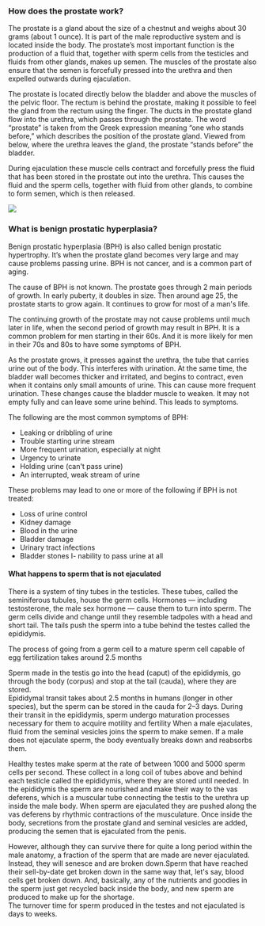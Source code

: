 
### How does the prostate work?
The prostate is a gland about the size of a chestnut and weighs about 30 grams (about 1 ounce). It is part of the male reproductive system and is located inside the body. The prostate’s most important function is the production of a fluid that, together with sperm cells from the testicles and fluids from other glands, makes up semen. The muscles of the prostate also ensure that the semen is forcefully pressed into the urethra and then expelled outwards during ejaculation.

The prostate is located directly below the bladder and above the muscles of the pelvic floor. The rectum is behind the prostate, making it possible to feel the gland from the rectum using the finger. The ducts in the prostate gland flow into the urethra, which passes through the prostate. The word “prostate” is taken from the Greek expression meaning “one who stands before,” which describes the position of the prostate gland. Viewed from below, where the urethra leaves the gland, the prostate “stands before” the bladder.

 During ejaculation these muscle cells contract and forcefully press the fluid that has been stored in the prostate out into the urethra. This causes the fluid and the sperm cells, together with fluid from other glands, to combine to form semen, which is then released.
 
 ![](https://www.ncbi.nlm.nih.gov/books/NBK279291/bin/1eb2f2c2eeb43359335ee73242c9d729v1.jpg)
 
### What is benign prostatic hyperplasia?
Benign prostatic hyperplasia (BPH) is also called benign prostatic hypertrophy. It’s when the prostate gland becomes very large and may cause problems passing urine. BPH is not cancer, and is a common part of aging.  

The cause of BPH is not known. The prostate goes through 2 main periods of growth. In early puberty, it doubles in size. Then around age 25, the prostate starts to grow again. It continues to grow for most of a man's life.

The continuing growth of the prostate may not cause problems until much later in life, when the second period of growth may result in BPH. It is a common problem for men starting in their 60s. And it is more likely for men in their 70s and 80s to have some symptoms of BPH.


As the prostate grows, it presses against the urethra, the tube that carries urine out of the body. This interferes with urination. At the same time, the bladder wall becomes thicker and irritated, and begins to contract, even when it contains only small amounts of urine. This can cause more frequent urination. These changes cause the bladder muscle to weaken. It may not empty fully and can leave some urine behind. This leads to symptoms.

The following are the most common symptoms of BPH:

- Leaking or dribbling of urine
- Trouble starting urine stream
- More frequent urination, especially at night
- Urgency to urinate
- Holding urine (can't pass urine)
- An interrupted, weak stream of urine


These problems may lead to one or more of the following if BPH is not treated:  
- Loss of urine control
- Kidney damage
- Blood in the urine
- Bladder damage
- Urinary tract infections
- Bladder stones
I- nability to pass urine at all



#### What happens to sperm that is not ejaculated
There is a system of tiny tubes in the testicles. These tubes, called the seminiferous tubules, house the germ cells. Hormones — including testosterone, the male sex hormone — cause them to turn into sperm. The germ cells divide and change until they resemble tadpoles with a head and short tail. The tails push the sperm into a tube behind the testes called the epididymis.   

The process of going from a germ cell to a mature sperm cell capable of egg fertilization takes around 2.5 months

Sperm made in the testis go into the head (caput) of the epididymis, go through the body (corpus) and stop at the tail (cauda), where they are stored.  
Epididymal transit takes about 2.5 months in humans (longer in other species), but the sperm can be stored in the cauda for 2–3 days. During their transit in the epididymis, sperm undergo maturation processes necessary for them to acquire motility and fertility  When a male ejaculates, fluid from the seminal vesicles joins the sperm to make semen. If a male does not ejaculate sperm, the body eventually breaks down and reabsorbs them. 

Healthy testes make sperm at the rate of between 1000 and 5000 sperm cells per second. These collect in a long coil of tubes above and behind each testicle called the epididymis, where they are stored until needed. In the epididymis the sperm are nourished and make their way to the vas deferens, which is a muscular tube connecting the testis to the urethra up inside the male body. When sperm are ejaculated they are pushed along the vas deferens by rhythmic contractions of the musculature. Once inside the body, secretions from the prostate gland and seminal vesicles are added, producing the semen that is ejaculated from the penis. 

However, although they can survive there for quite a long period within the male anatomy, a fraction of the sperm that are made are never ejaculated. Instead, they will senesce and are broken down.Sperm that have reached their sell-by-date get broken down in the same way that, let's say, blood cells get broken down. And, basically, any of the nutrients and goodies in the sperm just get recycled back inside the body, and new sperm are produced to make up for the shortage.  
The turnover time for sperm produced in the testes and not ejaculated is days to weeks.   
 
